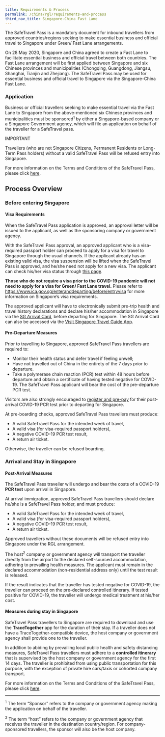 ```yaml
---
title: Requirements & Process
permalink: /china/rgl/requirements-and-process
third_nav_title: Singapore-China Fast Lane
---
```


The SafeTravel Pass is a mandatory document for inbound travellers from approved countries/regions seeking to make essential business and official travel to Singapore under Green/ Fast Lane arrangements.

On 28 May 2020, Singapore and China agreed to create a Fast Lane to facilitate essential business and official travel between both countries. The Fast Lane arrangement will be first applied between Singapore and six Chinese provinces and municipalities (Chongqing, Guangdong, Jiangsu, Shanghai, Tianjin and Zhejiang). The SafeTravel Pass may be used for essential business and official travel to Singapore via the Singapore-China Fast Lane.

### **Application**

Business or official travellers seeking to make essential travel via the Fast Lane to Singapore from the above-mentioned six Chinese provinces and municipalities must be sponsored<sup>1</sup> by either a Singapore-based company or a Singapore Government agency, which will file an application on behalf of the traveller for a SafeTravel pass.

IMPORTANT

Travellers (who are not Singapore Citizens, Permanent Residents or Long-Term Pass holders) without a valid SafeTravel Pass will be refused entry into Singapore.

For more information on the Terms and Conditions of the SafeTravel Pass, please click [here](/china/rgl/terms-and-conditions).

## **Process Overview**

### **Before entering Singapore**

#### Visa Requirements

When the SafeTravel Pass application is approved, an approval letter will be issued to the applicant, as well as the sponsoring company or government agency.

With the SafeTravel Pass approval, an approved applicant who is a visa-required passport holder can proceed to apply for a visa for travel to Singapore through the usual channels.  If the applicant already has an existing valid visa, the visa suspension will be lifted when the SafeTravel Pass is approved, and he/she need not apply for a new visa.  The applicant can check his/her visa status through [this page](https://eservices.ica.gov.sg/esvclandingpage/save).

**Those who do not require a visa prior to the COVID-19 pandemic will not need to apply for a visa for Green/ Fast Lane travel.** Please refer to <https://www.ica.gov.sg/enteranddeparting/before/entryvisa> for more information on Singapore’s visa requirements.

The approved applicant will have to electronically submit pre-trip health and travel history declarations and declare his/her accommodation in Singapore via the [SG Arrival Card](https://eservices.ica.gov.sg/sgarrivalcard/), before departing for Singapore. The SG Arrival Card can also be accessed via the [Visit Singapore Travel Guide App](https://www.visitsingapore.com/travel-guide-tips/visit-singapore-travel-guide-app/).

#### Pre-Departure Measures

Prior to travelling to Singapore, approved SafeTravel Pass travellers are required to:
- Monitor their health status and defer travel if feeling unwell;
- Have not travelled out of China in the entirety of the 7 days prior to departure. 
- Take a polymerase chain reaction (PCR) test within 48 hours before departure and obtain a certificate of having tested negative for COVID-19. The SafeTravel Pass applicant will bear the cost of the pre-departure PCR test.

Visitors are also strongly encouraged to [register and pre-pay](https://safetravel.changiairport.com/#/) for their post-arrival COVID-19 PCR test prior to departing for Singapore.

At pre-boarding checks, approved SafeTravel Pass travellers must produce:
  - A valid SafeTravel Pass for the intended week of travel,
  - A valid visa (for visa-required passport holders),
  - A negative COVID-19 PCR test result,
  - A return air ticket.

Otherwise, the traveller can be refused boarding.

### **Arrival and Stay in Singapore**

#### Post-Arrival Measures

The SafeTravel Pass traveller will undergo and bear the costs of a COVID-19 **PCR test** upon arrival in Singapore.

At arrival immigration, approved SafeTravel Pass travellers should declare he/she is a SafeTravel Pass holder, and must produce:
- A valid SafeTravel Pass for the intended week of travel,
- A valid visa (for visa-required passport holders),
- A negative COVID-19 PCR test result,
- A return air ticket.

Approved travellers without these documents will be refused entry into Singapore under the RGL arrangement.

The host<sup>2</sup> company or government agency will transport the traveller directly from the airport to the declared self-sourced accommodation, adhering to prevailing health measures. The applicant must remain in the declared accommodation (non-residential address only) until the test result is released.

If the result indicates that the traveller has tested negative for COVID-19, the traveller can proceed on the pre-declared controlled itinerary. If tested positive for COVID-19, the traveller will undergo medical treatment at his/her cost.

#### Measures during stay in Singapore

SafeTravel Pass travellers to Singapore are required to download and use the **TraceTogether** app for the duration of their stay. If a traveller does not have a TraceTogether-compatible device, the host company or government agency shall provide one to the traveller.

In addition to abiding by prevailing local public health and safety distancing measures, SafeTravel Pass travellers must adhere to a **controlled itinerary** that is supervised by the host company or government agency for the first 14 days. The traveller is prohibited from using public transportation for this purpose, with the exception of private hire cars/taxis or cohorted company transport.

For more information on the Terms and Conditions of the SafeTravel Pass, please click [here](/china/rgl/terms-and-conditions).

----

<sup>1</sup> The term “Sponsor” refers to the company or government agency making the application on behalf of the traveller.

<sup>2</sup> The term “host” refers to the company or government agency that receives the traveller in the destination country/region. For company-sponsored travellers, the sponsor will also be the host company.

